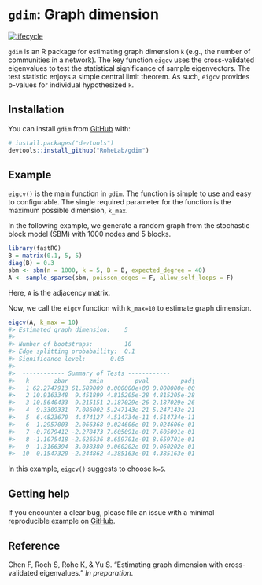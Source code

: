 


<!-- README.md is generated from README.Rmd. Please edit that file -->
<!-- README.md is generated from README.Rmd. Please edit that file -->

# `gdim`: Graph dimension

<!-- badges: start -->

[![lifecycle](https://img.shields.io/badge/lifecycle-maturing-blue.svg)](https://www.tidyverse.org/lifecycle/#maturing)
<!-- badges: end -->

`gdim` is an R package for estimating graph dimension `k` (e.g., the
number of communities in a network). The key function `eigcv` uses the
cross-validated eigenvalues to test the statistical significance of
sample eigenvectors. The test statistic enjoys a simple central limit
theorem. As such, `eigcv` provides p-values for individual hypothesized
`k`.

## Installation

You can install `gdim` from [GitHub](https://github.com/) with:

``` r
# install.packages("devtools")
devtools::install_github("RoheLab/gdim")
```

<!-- You can install the released version of epca from [CRAN](https://CRAN.R-project.org) with: -->
<!-- ``` r -->
<!-- install.packages("gdim") -->
<!-- ``` -->
<!-- or the development version from [GitHub](https://github.com/) with: -->
<!-- ``` r -->
<!-- # install.packages("devtools") -->
<!-- devtools::install_github("RoheLab/gdim") -->
<!-- ``` -->

## Example

`eigcv()` is the main function in `gdim`. The function is simple to use
and easy to configurable. The single required parameter for the function
is the maximum possible dimension, `k_max`.

In the following example, we generate a random graph from the stochastic
block model (SBM) with 1000 nodes and 5 blocks.

``` r
library(fastRG)
B = matrix(0.1, 5, 5)
diag(B) = 0.3
sbm <- sbm(n = 1000, k = 5, B = B, expected_degree = 40)
A <- sample_sparse(sbm, poisson_edges = F, allow_self_loops = F)
```

Here, `A` is the adjacency matrix.

Now, we call the `eigcv` function with `k_max=10` to estimate graph
dimension.

``` r
eigcv(A, k_max = 10)
#> Estimated graph dimension:    5
#> 
#> Number of bootstraps:         10
#> Edge splitting probabaility:  0.1
#> Significance level:       0.05
#> 
#>  ------------ Summary of Tests ------------
#>   k       zbar      zmin         pval         padj
#>   1 62.2747913 61.589009 0.000000e+00 0.000000e+00
#>   2 10.9163348  9.451899 4.815205e-28 4.815205e-28
#>   3 10.5640433  9.215151 2.187029e-26 2.187029e-26
#>   4  9.3309331  7.086002 5.247143e-21 5.247143e-21
#>   5  6.4823670  4.474127 4.514734e-11 4.514734e-11
#>   6 -1.2957003 -2.066368 9.024606e-01 9.024606e-01
#>   7 -0.7079412 -2.278473 7.605091e-01 7.605091e-01
#>   8 -1.1075418 -2.626536 8.659701e-01 8.659701e-01
#>   9 -1.3166394 -3.038380 9.060202e-01 9.060202e-01
#>  10  0.1547320 -2.244862 4.385163e-01 4.385163e-01
```

In this example, `eigcv()` suggests to choose `k=5`.

<!-- For more examples, please see the vignette:  -->
<!-- ```{r, eval=FALSE} -->
<!-- vignette("epca") -->
<!-- ``` -->

## Getting help

If you encounter a clear bug, please file an issue with a minimal
reproducible example on
[GitHub](https://github.com/RoheLab/gdim/issues).

## Reference

Chen F, Roch S, Rohe K, & Yu S. “Estimating graph dimension with
cross-validated eigenvalues.” *In preparation*.
